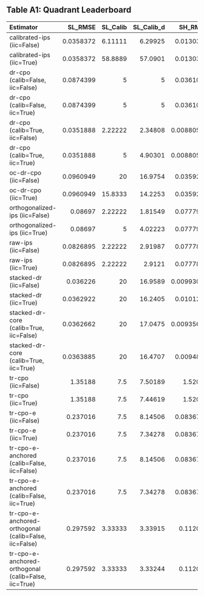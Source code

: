 ## Table A1: Quadrant Leaderboard

| Estimator                                             |   SL_RMSE |   SL_Calib |   SL_Calib_d |    SH_RMSE |   SH_Calib |   SH_Calib_d |    LL_RMSE |   LL_Calib |   LL_Calib_d |    LH_RMSE |   LH_Calib |   LH_Calib_d |
|:------------------------------------------------------|----------:|-----------:|-------------:|-----------:|-----------:|-------------:|-----------:|-----------:|-------------:|-----------:|-----------:|-------------:|
| calibrated-ips (iic=False)                            | 0.0358372 |    6.11111 |      6.29925 | 0.0130383  |   5        |     4.58048  | 0.0158888  |   3.33333  |     1.77283  | 0.0128727  |   5        |     4.68238  |
| calibrated-ips (iic=True)                             | 0.0358372 |   58.8889  |     57.0901  | 0.0130383  |  39.4444   |    39.2533   | 0.0158888  |  45        |    44.1999   | 0.0128727  |  28.3333   |    33.4657   |
| dr-cpo (calib=False, iic=False)                       | 0.0874399 |    5       |      5       | 0.0361034  |   5        |     4.99995  | 0.0128947  |   5        |     4.91405  | 0.0192267  |   5        |     4.71089  |
| dr-cpo (calib=False, iic=True)                        | 0.0874399 |    5       |      5       | 0.0361034  |   5        |     4.99998  | 0.012095   |   5        |     4.92263  | 0.0192267  |   5        |     4.7897   |
| dr-cpo (calib=True, iic=False)                        | 0.0351888 |    2.22222 |      2.34808 | 0.00880596 |   5        |     4.98148  | 0.00994457 |   5        |     4.95867  | 0.0039088  |   5        |     4.15222  |
| dr-cpo (calib=True, iic=True)                         | 0.0351888 |    5       |      4.90301 | 0.00880596 |   5        |     4.99887  | 0.00994457 |   5        |     4.95825  | 0.0039088  |   5        |     4.40924  |
| oc-dr-cpo (iic=False)                                 | 0.0960949 |   20       |     16.9754  | 0.0359261  |   5        |     2.11722  | 0.0105804  |   0.833333 |     0.210506 | 0.0209195  |   2.22222  |     7.25728  |
| oc-dr-cpo (iic=True)                                  | 0.0960949 |   15.8333  |     14.2253  | 0.0359261  |   5        |     2.52313  | 0.0105804  |   0.833333 |     1.01921  | 0.0209195  |   5        |     4.17722  |
| orthogonalized-ips (iic=False)                        | 0.08697   |    2.22222 |      1.81549 | 0.0777966  |   5        |     5        | 0.119078   |   2.22222  |     1.47398  | 0.119725   |   5        |     4.99999  |
| orthogonalized-ips (iic=True)                         | 0.08697   |    5       |      4.02223 | 0.0777966  |   5        |     5        | 0.119078   |   2.22222  |     2.18103  | 0.119725   |   5        |     5        |
| raw-ips (iic=False)                                   | 0.0826895 |    2.22222 |      2.91987 | 0.0777819  |   5        |     5        | 0.119198   |   5        |     4.99993  | 0.119929   |   5        |     5        |
| raw-ips (iic=True)                                    | 0.0826895 |    2.22222 |      2.9121  | 0.0777819  |   5        |     5        | 0.119198   |   5        |     4.99992  | 0.119929   |   5        |     5        |
| stacked-dr (iic=False)                                | 0.036226  |   20       |     16.9589  | 0.00993049 |   5        |     4.295    | 0.00696388 |   5        |     2.27897  | 0.00361917 |   5        |     4.28037  |
| stacked-dr (iic=True)                                 | 0.0362922 |   20       |     16.2405  | 0.0101261  |   5        |     4.34014  | 0.00695242 |   5        |     2.32138  | 0.00367623 |   5        |     4.05857  |
| stacked-dr-core (calib=True, iic=False)               | 0.0362662 |   20       |     17.0475  | 0.00935639 |   5        |     4.59176  | 0.00696118 |   5        |     2.28195  | 0.0034804  |   5        |     4.03011  |
| stacked-dr-core (calib=True, iic=True)                | 0.0363885 |   20       |     16.4707  | 0.0094807  |   5        |     4.61839  | 0.00695047 |   5        |     2.31432  | 0.00353209 |   5        |     3.89563  |
| tr-cpo (iic=False)                                    | 1.35188   |    7.5     |      7.50189 | 1.52028    |   0.555556 |     1.2869   | 0.420953   |   3.33333  |     1.35053  | 0.305966   |   2.22222  |     0.380623 |
| tr-cpo (iic=True)                                     | 1.35188   |    7.5     |      7.44619 | 1.52028    |   0.555556 |     1.58209  | 0.420953   |   0.833333 |     0.428817 | 0.305966   |   5        |     3.67566  |
| tr-cpo-e (iic=False)                                  | 0.237016  |    7.5     |      8.14506 | 0.0836755  |   3.33333  |     1.25584  | 0.0309103  |   0.833333 |     0.040154 | 0.031936   |   0.555556 |     2.59014  |
| tr-cpo-e (iic=True)                                   | 0.237016  |    7.5     |      7.34278 | 0.0836755  |   3.33333  |     0.387817 | 0.0309103  |   5        |     2.68273  | 0.031936   |   5        |     2.62018  |
| tr-cpo-e-anchored (calib=False, iic=False)            | 0.237016  |    7.5     |      8.14506 | 0.0836755  |   3.33333  |     1.25584  | 0.0309103  |   0.833333 |     0.040154 | 0.031936   |   0.555556 |     2.59014  |
| tr-cpo-e-anchored (calib=False, iic=True)             | 0.237016  |    7.5     |      7.34278 | 0.0836755  |   3.33333  |     0.387817 | 0.0309103  |   5        |     2.68273  | 0.031936   |   5        |     2.62018  |
| tr-cpo-e-anchored-orthogonal (calib=False, iic=False) | 0.297592  |    3.33333 |      3.33915 | 0.112074   |   3.33333  |     2.54827  | 0.033946   |   5        |     1.99445  | 0.0497218  |   3.33333  |     4.09165  |
| tr-cpo-e-anchored-orthogonal (calib=False, iic=True)  | 0.297592  |    3.33333 |      3.33244 | 0.112074   |   3.33333  |     1.43871  | 0.033946   |   5        |     4.29624  | 0.0497218  |   2.22222  |     1.5877   |